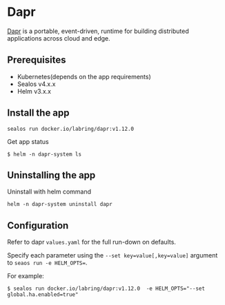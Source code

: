 # Dapr

[Dapr](https://github.com/dapr/dapr)  is a portable, event-driven, runtime for building distributed applications across cloud and edge.

## Prerequisites

- Kubernetes(depends on the app requirements)
- Sealos v4.x.x
- Helm v3.x.x

## Install the app

```shell
sealos run docker.io/labring/dapr:v1.12.0
```

Get app status

```shell
$ helm -n dapr-system ls
```

## Uninstalling the app

Uninstall with helm command

```shell
helm -n dapr-system uninstall dapr
```

## Configuration

Refer to dapr `values.yaml` for the full run-down on defaults.

Specify each parameter using the `--set key=value[,key=value]` argument to `seaos run -e HELM_OPTS=`. 

For example:

```shell
$ sealos run docker.io/labring/dapr:v1.12.0  -e HELM_OPTS="--set global.ha.enabled=true"
```
